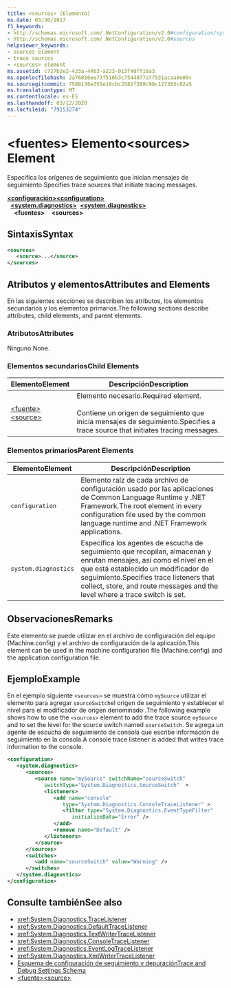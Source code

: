 ```yaml
---
title: <sources> (Elemento)
ms.date: 03/30/2017
f1_keywords:
- http://schemas.microsoft.com/.NetConfiguration/v2.0#configuration/system.diagnostics/sources
- http://schemas.microsoft.com/.NetConfiguration/v2.0#sources
helpviewer_keywords:
- sources element
- trace sources
- <sources> element
ms.assetid: c727b2e2-423a-4463-a223-013f40ff16a3
ms.openlocfilehash: 2a76816ee73f516b3c7544877a77531acaa8e09c
ms.sourcegitcommit: 7588136e355e10cbc2582f389c90c127363c02a5
ms.translationtype: MT
ms.contentlocale: es-ES
ms.lasthandoff: 03/12/2020
ms.locfileid: "79153274"
---
```

# <a name="sources-element"></a><span data-ttu-id="dc97e-102">\<fuentes> Elemento</span><span class="sxs-lookup"><span data-stu-id="dc97e-102">\<sources> Element</span></span>
<span data-ttu-id="dc97e-103">Especifica los orígenes de seguimiento que inician mensajes de seguimiento.</span><span class="sxs-lookup"><span data-stu-id="dc97e-103">Specifies trace sources that initiate tracing messages.</span></span>  

<span data-ttu-id="dc97e-104">[**\<configuración>**](../configuration-element.md)</span><span class="sxs-lookup"><span data-stu-id="dc97e-104">[**\<configuration>**](../configuration-element.md)</span></span>\
<span data-ttu-id="dc97e-105">&nbsp;&nbsp;[**\<system.diagnostics>**](system-diagnostics-element.md)</span><span class="sxs-lookup"><span data-stu-id="dc97e-105">&nbsp;&nbsp;[**\<system.diagnostics>**](system-diagnostics-element.md)</span></span>\
<span data-ttu-id="dc97e-106">&nbsp;&nbsp;&nbsp;&nbsp;**\<fuentes>**</span><span class="sxs-lookup"><span data-stu-id="dc97e-106">&nbsp;&nbsp;&nbsp;&nbsp;**\<sources>**</span></span>

## <a name="syntax"></a><span data-ttu-id="dc97e-107">Sintaxis</span><span class="sxs-lookup"><span data-stu-id="dc97e-107">Syntax</span></span>  
  
```xml  
<sources>  
   <source>...</source>  
</sources>  
```  
  
## <a name="attributes-and-elements"></a><span data-ttu-id="dc97e-108">Atributos y elementos</span><span class="sxs-lookup"><span data-stu-id="dc97e-108">Attributes and Elements</span></span>  
 <span data-ttu-id="dc97e-109">En las siguientes secciones se describen los atributos, los elementos secundarios y los elementos primarios.</span><span class="sxs-lookup"><span data-stu-id="dc97e-109">The following sections describe attributes, child elements, and parent elements.</span></span>  
  
### <a name="attributes"></a><span data-ttu-id="dc97e-110">Atributos</span><span class="sxs-lookup"><span data-stu-id="dc97e-110">Attributes</span></span>  
 <span data-ttu-id="dc97e-111">Ninguno.</span><span class="sxs-lookup"><span data-stu-id="dc97e-111">None.</span></span>  
  
### <a name="child-elements"></a><span data-ttu-id="dc97e-112">Elementos secundarios</span><span class="sxs-lookup"><span data-stu-id="dc97e-112">Child Elements</span></span>  
  
|<span data-ttu-id="dc97e-113">Elemento</span><span class="sxs-lookup"><span data-stu-id="dc97e-113">Element</span></span>|<span data-ttu-id="dc97e-114">Descripción</span><span class="sxs-lookup"><span data-stu-id="dc97e-114">Description</span></span>|  
|-------------|-----------------|  
|[<span data-ttu-id="dc97e-115">\<fuente></span><span class="sxs-lookup"><span data-stu-id="dc97e-115">\<source></span></span>](source-element.md)|<span data-ttu-id="dc97e-116">Elemento necesario.</span><span class="sxs-lookup"><span data-stu-id="dc97e-116">Required element.</span></span><br /><br /> <span data-ttu-id="dc97e-117">Contiene un origen de seguimiento que inicia mensajes de seguimiento.</span><span class="sxs-lookup"><span data-stu-id="dc97e-117">Specifies a trace source that initiates tracing messages.</span></span>|  
  
### <a name="parent-elements"></a><span data-ttu-id="dc97e-118">Elementos primarios</span><span class="sxs-lookup"><span data-stu-id="dc97e-118">Parent Elements</span></span>  
  
|<span data-ttu-id="dc97e-119">Elemento</span><span class="sxs-lookup"><span data-stu-id="dc97e-119">Element</span></span>|<span data-ttu-id="dc97e-120">Descripción</span><span class="sxs-lookup"><span data-stu-id="dc97e-120">Description</span></span>|  
|-------------|-----------------|  
|`configuration`|<span data-ttu-id="dc97e-121">Elemento raíz de cada archivo de configuración usado por las aplicaciones de Common Language Runtime y .NET Framework.</span><span class="sxs-lookup"><span data-stu-id="dc97e-121">The root element in every configuration file used by the common language runtime and .NET Framework applications.</span></span>|  
|`system.diagnostics`|<span data-ttu-id="dc97e-122">Especifica los agentes de escucha de seguimiento que recopilan, almacenan y enrutan mensajes, así como el nivel en el que está establecido un modificador de seguimiento.</span><span class="sxs-lookup"><span data-stu-id="dc97e-122">Specifies trace listeners that collect, store, and route messages and the level where a trace switch is set.</span></span>|  
  
## <a name="remarks"></a><span data-ttu-id="dc97e-123">Observaciones</span><span class="sxs-lookup"><span data-stu-id="dc97e-123">Remarks</span></span>  
 <span data-ttu-id="dc97e-124">Este elemento se puede utilizar en el archivo de configuración del equipo (Machine.config) y el archivo de configuración de la aplicación.</span><span class="sxs-lookup"><span data-stu-id="dc97e-124">This element can be used in the machine configuration file (Machine.config) and the application configuration file.</span></span>  
  
## <a name="example"></a><span data-ttu-id="dc97e-125">Ejemplo</span><span class="sxs-lookup"><span data-stu-id="dc97e-125">Example</span></span>  
 <span data-ttu-id="dc97e-126">En el ejemplo siguiente `<sources>` se muestra cómo `mySource` utilizar el elemento para agregar `sourceSwitch`el origen de seguimiento y establecer el nivel para el modificador de origen denominado .</span><span class="sxs-lookup"><span data-stu-id="dc97e-126">The following example shows how to use the `<sources>` element to add the trace source `mySource` and to set the level for the source switch named `sourceSwitch`.</span></span> <span data-ttu-id="dc97e-127">Se agrega un agente de escucha de seguimiento de consola que escribe información de seguimiento en la consola.</span><span class="sxs-lookup"><span data-stu-id="dc97e-127">A console trace listener is added that writes trace information to the console.</span></span>  
  
```xml  
<configuration>  
   <system.diagnostics>  
      <sources>  
         <source name="mySource" switchName="sourceSwitch"
            switchType="System.Diagnostics.SourceSwitch"  >  
            <listeners>  
               <add name="console"
                  type="System.Diagnostics.ConsoleTraceListener" >  
                  <filter type="System.Diagnostics.EventTypeFilter"
                     initializeData="Error" />  
               </add>  
               <remove name="Default" />  
            </listeners>  
         </source>  
      </sources>  
      <switches>  
         <add name="sourceSwitch" value="Warning" />  
      </switches>
   </system.diagnostics>
</configuration>  
```  
  
## <a name="see-also"></a><span data-ttu-id="dc97e-128">Consulte también</span><span class="sxs-lookup"><span data-stu-id="dc97e-128">See also</span></span>

- <xref:System.Diagnostics.TraceListener>
- <xref:System.Diagnostics.DefaultTraceListener>
- <xref:System.Diagnostics.TextWriterTraceListener>
- <xref:System.Diagnostics.ConsoleTraceListener>
- <xref:System.Diagnostics.EventLogTraceListener>
- <xref:System.Diagnostics.XmlWriterTraceListener>
- [<span data-ttu-id="dc97e-129">Esquema de configuración de seguimiento y depuración</span><span class="sxs-lookup"><span data-stu-id="dc97e-129">Trace and Debug Settings Schema</span></span>](index.md)
- [<span data-ttu-id="dc97e-130">\<fuente></span><span class="sxs-lookup"><span data-stu-id="dc97e-130">\<source></span></span>](source-element.md)
